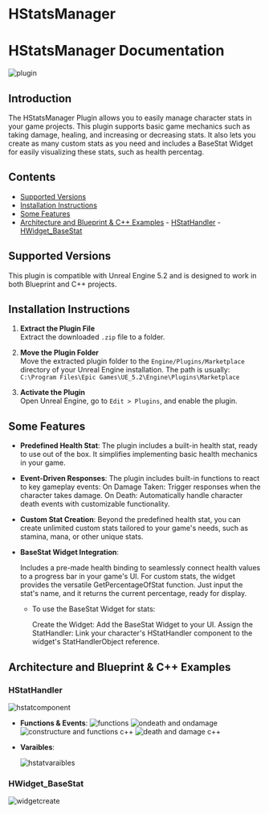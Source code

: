 # HStatsManager
# HStatsManager Documentation
![plugin](https://github.com/user-attachments/assets/b778de77-cba1-4cc2-8a2d-e395306edc68)

## Introduction 
The HStatsManager Plugin allows you to easily manage character stats in your game projects. This plugin supports basic game mechanics such as taking damage, healing, and increasing or decreasing stats. It also lets you create as many custom stats as you need and includes a BaseStat Widget for easily visualizing these stats, such as health percentag.

## Contents

- [Supported Versions](#supported-versions)
- [Installation Instructions](#installation-instructions)
- [Some Features](#some-features)
- [Architecture and Blueprint & C++ Examples](#architecture-and-blueprint--c-examples)
        - [HStatHandler](#hstathandler)
        - [HWidget_BaseStat](#hwidget--basestat)

## Supported Versions
This plugin is compatible with Unreal Engine 5.2 and is designed to work in both Blueprint and C++ projects.


## Installation Instructions

1. **Extract the Plugin File**  
   Extract the downloaded `.zip` file to a folder.

2. **Move the Plugin Folder**  
   Move the extracted plugin folder to the `Engine/Plugins/Marketplace` directory of your Unreal Engine installation. The path is usually:  
   `C:\Program Files\Epic Games\UE_5.2\Engine\Plugins\Marketplace`

3. **Activate the Plugin**  
   Open Unreal Engine, go to `Edit > Plugins`, and enable the plugin.


## Some Features

- **Predefined Health Stat**: The plugin includes a built-in health stat, ready to use out of the box. It simplifies implementing basic health mechanics in your game.

- **Event-Driven Responses**:
    The plugin includes built-in functions to react to key gameplay events:
        On Damage Taken: Trigger responses when the character takes damage.
        On Death: Automatically handle character death events with customizable functionality.

- **Custom Stat Creation**: Beyond the predefined health stat, you can create unlimited custom stats tailored to your game's needs, such as stamina, mana, or other unique stats.

- **BaseStat Widget Integration**:

    Includes a pre-made health binding to seamlessly connect health values to a progress bar in your game's UI.
    For custom stats, the widget provides the versatile GetPercentageOfStat function. Just input the stat's name, and it returns the current percentage, ready for display.

  - To use the BaseStat Widget for stats:

    Create the Widget: Add the BaseStat Widget to your UI.
    Assign the StatHandler: Link your character's HStatHandler component to the widget's StatHandlerObject reference.


## Architecture and Blueprint & C++ Examples

### HStatHandler
![hstatcomponent](https://github.com/user-attachments/assets/b11cf9b2-eaee-41c6-8da1-f4550ac8fe6c)
 
 - **Functions & Events**:
   ![functions](https://github.com/user-attachments/assets/3dafbe43-b463-4a6b-85e9-1b715d4163b3)
   ![ondeath and ondamage](https://github.com/user-attachments/assets/e2e0cbe1-b061-4335-9e1f-50ff15cf25b2)   ![constructure and functions c++](https://github.com/user-attachments/assets/c55445db-838a-4dea-a784-03d4a126e918)
   ![death and damage c++](https://github.com/user-attachments/assets/42811925-b7ec-4893-a6f5-c18aa022a5ab)

 - **Varaibles**:
   
   ![hstatvaraibles](https://github.com/user-attachments/assets/71474f37-d905-4aa8-bf99-7f0f12d9e219)

### HWidget_BaseStat
![widgetcreate](https://github.com/user-attachments/assets/b2d95793-b51d-4126-8c08-b5471390076d)



